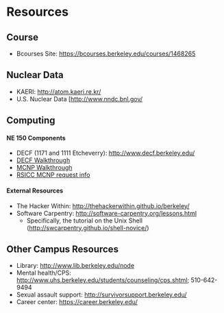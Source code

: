 # Resources

## Course

* Bcourses Site: <https://bcourses.berkeley.edu/courses/1468265>

## Nuclear Data

* KAERI: <http://atom.kaeri.re.kr/>
* U.S. Nuclear Data [<http://www.nndc.bnl.gov/>

## Computing 

#### NE 150 Components
* DECF (1171 and 1111 Etcheverry): <http://www.decf.berkeley.edu/>
* [DECF Walkthrough](computing/decf_walkthrough.md)
* [MCNP Walkthrough](computing/mcnp_walkthrough.md)
* [RSICC MCNP request info](computing/rsicc_instructions.md)

#### External Resources
* The Hacker Within: <http://thehackerwithin.github.io/berkeley/>
* Software Carpentry: <http://software-carpentry.org/lessons.html>
	* Specifically, the tutorial on the Unix Shell (<http://swcarpentry.github.io/shell-novice/>)

## Other Campus Resources

* Library: <http://www.lib.berkeley.edu/node>
* Mental health/CPS: <http://www.uhs.berkeley.edu/students/counseling/cps.shtml>; 510-642-9494
* Sexual assault support: <http://survivorsupport.berkeley.edu/>
* Career center: <https://career.berkeley.edu/>